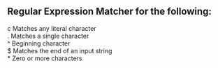 ## Regular Expression Matcher for the following:

  c Matches any literal character   
  . Matches a single character   
  ^ Beginning character  
  $ Matches the end of an input string  
  \* Zero or more characters  
